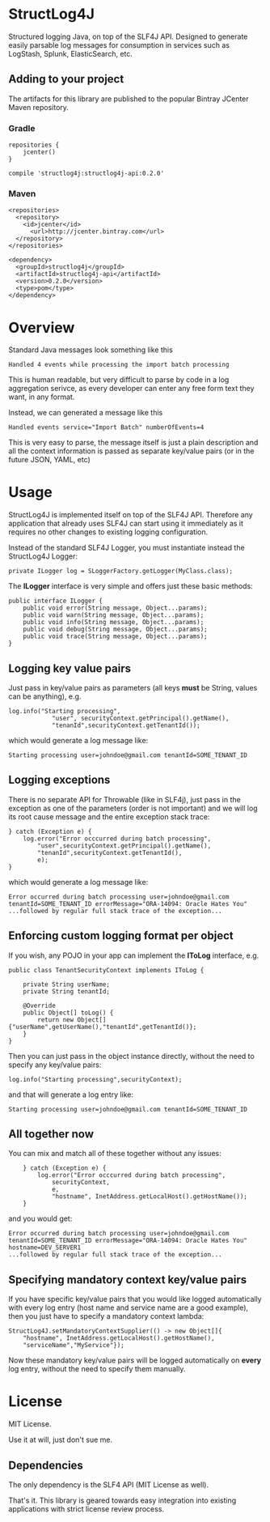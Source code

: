 # StructLog4J

Structured logging Java, on top of the SLF4J API.
Designed to generate easily parsable log messages for consumption in services such as LogStash, Splunk, ElasticSearch, etc.

## Adding to your project

The artifacts for this library are published to the popular Bintray JCenter Maven repository.

### Gradle

    repositories {
        jcenter()
    }

    compile 'structlog4j:structlog4j-api:0.2.0'

### Maven

    <repositories>
      <repository>
        <id>jcenter</id>
          <url>http://jcenter.bintray.com</url>
      </repository>
    </repositories>

    <dependency>
      <groupId>structlog4j</groupId>
      <artifactId>structlog4j-api</artifactId>
      <version>0.2.0</version>
      <type>pom</type>
    </dependency>

# Overview

Standard Java messages look something like this

    Handled 4 events while processing the import batch processing

This is human readable, but very difficult to parse by code in a log aggregation serivce, as every developer can enter any free form text they want, in any format.

Instead, we can generated a message like this

    Handled events service="Import Batch" numberOfEvents=4

This is very easy to parse, the message itself is just a plain description and all the context information is
passed as separate key/value pairs (or in the future JSON, YAML, etc)

# Usage

StructLog4J is implemented itself on top of the SLF4J API. Therefore any application that already uses SLF4J can
start using it immediately as it requires no other changes to existing logging configuration.

Instead of the standard SLF4J Logger, you must instantiate instead the StructLog4J Logger:

    private ILogger log = SLoggerFactory.getLogger(MyClass.class);

The **ILogger** interface is very simple and offers just these basic methods:

    public interface ILogger {
        public void error(String message, Object...params);
        public void warn(String message, Object...params);
        public void info(String message, Object...params);
        public void debug(String message, Object...params);
        public void trace(String message, Object...params);
    }

## Logging key value pairs

Just pass in key/value pairs as parameters (all keys **must** be String, values can be anything), e.g.

    log.info("Starting processing",
                "user", securityContext.getPrincipal().getName(),
                "tenanId",securityContext.getTenantId());

which would generate a log message like:

    Starting processing user=johndoe@gmail.com tenantId=SOME_TENANT_ID

## Logging exceptions

There is no separate API for Throwable (like in SLF4j), just pass in the exception as one of the parameters (order is not
important) and we will log its root cause message and the entire exception stack trace:

    } catch (Exception e) {
        log.error("Error occcurred during batch processing",
            "user",securityContext.getPrincipal().getName(),
            "tenanId",securityContext.getTenantId(),
            e);
    }

which would generate a log message like:

    Error occurred during batch processing user=johndoe@gmail.com tenantId=SOME_TENANT_ID errorMessage="ORA-14094: Oracle Hates You"
    ...followed by regular full stack trace of the exception...

## Enforcing custom logging format per object

If you wish, any POJO in your app can implement the **IToLog** interface, e.g.

    public class TenantSecurityContext implements IToLog {

        private String userName;
        private String tenantId;

        @Override
        public Object[] toLog() {
            return new Object[]{"userName",getUserName(),"tenantId",getTenantId()};
        }
    }

Then you can just pass in the object instance directly, without the need to specify any key/value pairs:

    log.info("Starting processing",securityContext);

and that will generate a log entry like:

    Starting processing user=johndoe@gmail.com tenantId=SOME_TENANT_ID

## All together now

You can mix and match all of these together without any issues:

        } catch (Exception e) {
            log.error("Error occcurred during batch processing",
                securityContext,
                e,
                "hostname", InetAddress.getLocalHost().getHostName());
        }

and you would get:

    Error occurred during batch processing user=johndoe@gmail.com tenantId=SOME_TENANT_ID errorMessage="ORA-14094: Oracle Hates You" hostname=DEV_SERVER1
    ...followed by regular full stack trace of the exception...

## Specifying mandatory context key/value pairs

If you have specific key/value pairs that you would like logged automatically with every log entry (host name and service name are a good example),
then you just have to specify a mandatory context lambda:

    StructLog4J.setMandatoryContextSupplier(() -> new Object[]{
        "hostname", InetAddress.getLocalHost().getHostName(),
        "serviceName","MyService"});

Now these mandatory key/value pairs will be logged automatically on **every** log entry, without the need to specify them manually.

# License

MIT License.

Use it at will, just don't sue me.

## Dependencies

The only dependency is the SLF4 API (MIT License as well).

That's it. This library is geared towards easy integration into existing applications with strict license review process.

